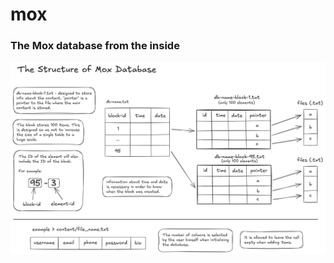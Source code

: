 # mox

### The Mox database from the inside
![Иллюстрация к проекту](https://github.com/knoxydev/mox/blob/main/docs/mox-structure-concept.png)



